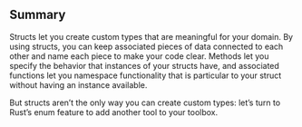 ## Summary

Structs let you create custom types that are meaningful for your domain. By
using structs, you can keep associated pieces of data connected to each other
and name each piece to make your code clear. Methods let you specify the
behavior that instances of your structs have, and associated functions let you
namespace functionality that is particular to your struct without having an
instance available.

But structs aren’t the only way you can create custom types: let’s turn to
Rust’s enum feature to add another tool to your toolbox.
